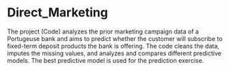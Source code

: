 # Direct_Marketing
The project (Code) analyzes the prior marketing campaign data of a Portugeuse bank and aims to predict whether the customer will subscribe to fixed-term deposit products the bank is offering. The code cleans the data, imputes the missing values, and analyzes and compares different predictive models. The best predictive model is used for the prediction exercise.
